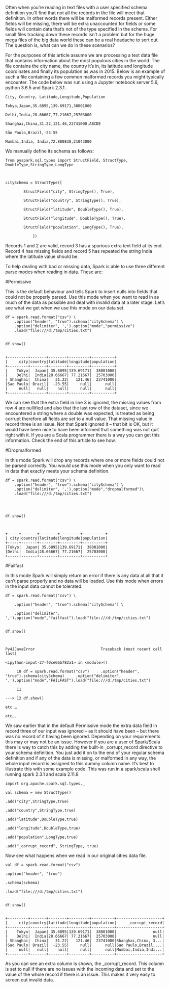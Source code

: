 Often when you’re reading in text files with a user specified schema definition you’ll find that not all the records in the file 
will meet that definition. In other words there will be malformed records present. Either fields will be missing, there will be 
extra unaccounted for fields or some fields will contain data that’s not of the type specified in the schema. For small files 
tracking down these records isn’t a problem but for the huge mega files of the big data world these can be a real headache to 
sort out. The question is, what can we do in these scenarios?

For the purposes of this article assume we are processing a text data file that contains information about the most populous 
cities in the world. The file contains the city name, the country it’s in, its latitude and longitude coordinates and finally 
its population as was in 2015. Below is an example of such a file containing a few common malformed records you might 
typically encounter. The code below was run using a Jupyter notebook server 5.6, python 3.6.5 and Spark 2.3.1 .

```
City, Country, Latitude,Longitude,Population

Tokyo,Japan,35.6895,139.69171,38001000

Delhi,India,28.66667,77.21667,25703000

Shanghai,China,31.22,121.46,23741000,ABCDE

São Paulo,Brazil,-23.55

Mumbai,India, India,72.880838,21043000
```

We manually define its schema as follows:

```
from pyspark.sql.types import StructField, StructType, DoubleType,StringType,LongType

 

citySchema = StructType([

        StructField("city", StringType(), True),

        StructField("country", StringType(), True),

        StructField("latitude", DoubleType(), True),

        StructField("longitude", DoubleType(), True),

        StructField("population", LongType(), True),

            ])
```

Records 1 and 2 are valid, record 3 has a spurious extra text field at its end. Record 4 has missing fields and record 
5 has repeated the string India where the latitude value should be.

To help dealing with bad or missing data, Spark is able to use three different parse modes when reading in data. These are:

#Permissive

This is the default behaviour and tells Spark to insert nulls into fields that could not be properly parsed. Use this mode 
when you want to read in as much of the data as possible and deal with invalid data at a later stage. Let’s see what we get 
when we use this mode on our data set.

```
df = spark.read.format("csv") \
    .option("header", "true").schema("citySchema") \
    .option("delimiter", ',').option("mode","permissive")
    .load("file:///d:/tmp/cities.txt")

 
df.show()


+---------+-------+--------+---------+----------+
|     city|country|latitude|longitude|population|
+---------+-------+--------+---------+----------+
|    Tokyo|  Japan| 35.6895|139.69171|  38001000|
|    Delhi|  India|28.66667| 77.21667|  25703000|
| Shanghai|  China|   31.22|   121.46|  23741000|
|Sao Paulo| Brazil|  -23.55|     null|      null|
|     null|   null|    null|     null|      null|
+---------+-------+--------+---------+----------+
```
We can see that the extra field in line 3 is ignored, the
missing values from row 4 are nullified and also that the last row of the dataset, since we encountered a string where a 
double was expected, is treated as being corrupt therefore all fields are set to a null value. That missing value in record 
three is an issue. Not that Spark ignored it – that bit is OK, but it would have been nice to have been informed that something
was not quit right with it. If you are a Scala programmer there is a way you can get this information. Check the end of this 
article to see how.

#Dropmalformed

In this mode Spark will drop any records where one or more fields could not be parsed correctly. You would use this mode when 
you only want to read in data that exactly meets your schema definition.

```
df = spark.read.format("csv") \
    .option("header", "true").schema("citySchema") \
    .option("delimiter", ',').option("mode","dropmalformed")\
    .load("file:///d:/tmp/cities.txt")

 
 

df.show()

 

+-----+-------+--------+---------+----------+
| city|country|latitude|longitude|population|
+-----+-------+--------+---------+----------+
|Tokyo|  Japan| 35.6895|139.69171|  38001000|
|Delhi|  India|28.66667| 77.21667|  25703000|
+-----+-------+--------+---------+----------+
```

#Failfast

In this mode Spark will simply return an error if there is any data at all that it can’t parse properly and no data will be 
loaded. Use this mode when errors in the input data cannot be tolerated.

```
df = spark.read.format("csv") \

    .option("header", "true").schema("citySchema") \

    .option("delimiter", ',').option("mode","failfast").load("file:///d:/tmp/cities.txt")


df.show()

 

Py4JJavaError                             Traceback (most recent call last)

<ipython-input-27-f0ce66b782a1> in <module>()

     10 df = spark.read.format("csv")     .option("header", "true").schema(citySchema)     .option("delimiter", ',').option("mode","FAILFAST").load("file:///d:/tmp/cities.txt")

     11

---> 12 df.show()

etc …

etc….
````

We saw earlier that in the default Permissive mode the extra data field in record three of our input was ignored – as it 
should have been – but there was no record of it having been ignored. Depending on your requirements this may or may not 
be an issue. However if you are a user of Spark/Scala there is way to catch this by adding the built-in _corrupt_record 
directive to your schema definition. You just add it on to the end of your regular schema definition and if any of the data 
is missing, or malformed in any way, the whole input record is assigned to this dummy column name. It’s best to illustrate 
this with some example code. This was run in a spark/scala shell running spark 2.3.1 and scala 2.11.8

```
import org.apache.spark.sql.types._

val schema = new StructType()

.add("city",StringType,true)

.add("country",StringType,true)

.add("latitude",DoubleType,true)

.add("longitude",DoubleType,true)

.add("population",LongType,true)

.add("_corrupt_record", StringType, true)
```

Now see what happens when we read in our original cities data file.

```
val df = spark.read.format("csv")

.option("header", "true")

.schema(schema)

.load("file:///d:/tmp/cities.txt")

 
df.show()

 
+---------+-------+--------+---------+----------+--------------------+
|     city|country|latitude|longitude|population|     _corrupt_record|
+---------+-------+--------+---------+----------+--------------------+
|    Tokyo|  Japan| 35.6895|139.69171|  38001000|                null|
|    Delhi|  India|28.66667| 77.21667|  25703000|                null|
| Shanghai|  China|   31.22|   121.46|  23741000|Shanghai,China, 3...|
|Sao Paulo| Brazil|  -23.55|     null|      null|Sao Paulo,Brazil,...|
|     null|   null|    null|     null|      null|Mumbai,India,Indi...|
+---------+-------+--------+---------+----------+--------------------+
```

As you can see an extra column is shown, the _corrupt_record. This column is set to null if there are no issues with 
the incoming data and set to the value of the whole record if there is an issue. This makes it very easy to screen 
out invalid data.

